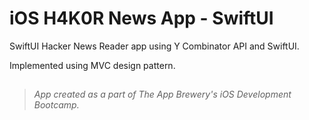 # iOS H4K0R News App - SwiftUI

SwiftUI Hacker News Reader app using Y Combinator API and SwiftUI.

Implemented using MVC design pattern.

## 

> *App created as a part of The App Brewery's iOS Development Bootcamp.*

